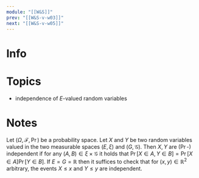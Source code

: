 ```yaml
---
module: "[[W&S]]"
prev: "[[W&S-v-w03]]"
next: "[[W&S-v-w05]]"
---
```


# Info


# Topics
- independence of $E$-valued random variables

# Notes
Let $(\Omega, \mathcal{F}, \Pr)$ be a probability space. Let $X$ and $Y$ be two random variables valued in the two measurable spaces $(E, \xi)$ and $(G, \mathcal{G})$. Then $X, Y$ are ($\Pr$-) independent if for any $(A, B) \in \xi \times \mathcal{G}$ it holds that $\Pr[X \in A, Y \in B] = \Pr[X \in A] \Pr[Y \in B]$. If $E = G = \mathbb{R}$ then it suffices to check that for $(x,y) \in \mathbb{R}^{2}$ arbitrary, the events $X \leq x$ and $Y \leq y$ are independent.

